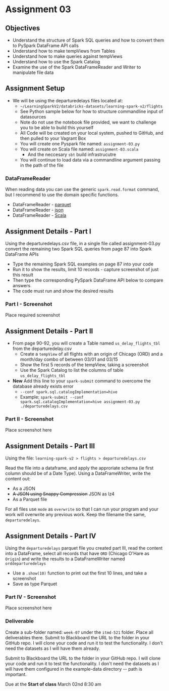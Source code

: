 # Assignment 03

## Objectives

- Understand the structure of Spark SQL queries and how to convert them to PySpark DataFrame API calls
- Understand how to make tempViews from Tables
- Understand how to make queries against tempViews
- Understand how to use the Spark Catalog
- Examine the use of the Spark DataFrameReader and Writer to manipulate file data

## Assignment Setup

- We will be using the departuredelays files located at:
  - `~/LearningSparkV2/databricks-datasets/learning-spark-v2/flights`
  - See Python sample below for how to structure commandline input of datasources
  - Note do not use the notebook file provided, we want to challenge you to be able to build this yourself
  - All Code will be created on your local system, pushed to GitHub, and then pulled to your Vagrant Box
  - You will create one Pyspark file named: `assignment-03.py`
  - You will create on Scala file named: `assignment-03.scala`
    - And the neccesary `sbt` build infrastrucutre
  - You will continue to load data via a commandline argument passing in the path of the file

### DataFrameReader

When reading data you can use the generic `spark.read.format` command, but I recommend to use the domain specific functions.

* DataFrameReader - [parquet](https://spark.apache.org/docs/3.2.0/api/python/reference/api/pyspark.sql.DataFrameReader.parquet.html "webpage for pyspark api parquet")
* DataFrameReader - [json](https://spark.apache.org/docs/3.2.0/api/python/reference/api/pyspark.sql.DataFrameReader.json.html "webpage for pyspark api json")
* DataFrameReader - [Scala](https://spark.apache.org/docs/3.2.0/api/scala/org/apache/spark/sql/DataFrameReader.html "webpage for Spark Scala API")

## Assignment Details - Part I

Using the departuredelays.csv file, in a single file called assignment-03.py convert the remaining two Spark SQL queries from page 87 into Spark DataFrame APIs

- Type the remaining Spark SQL examples on page 87 into your code
- Run it to show the results, limit 10 records - capture screenshot of just this result
- Then type the corresponding PySpark DataFrame API below to compare answers
- The code must run and show the desired results

### Part I - Screenshot

Place required screenshot

## Assignment Details - Part II

- From page 90-92, you will create a Table named `us_delay_flights_tbl` from the departuredelay.csv
  - Create a `tempView` of all flights with an origin of Chicago (ORD) and a month/day combo of between 03/01 and 03/15
  - Show the first 5 records of the tempView, taking a screenshot
  - Use the Spark Catalog to list the columns of table `us_delay_flights_tbl`
- **New** Add this line to your `spark-submit` command to overcome the database already exists error
  - `--conf spark.sql.catalogImplementation=hive`
  - Example: `spark-submit --conf spark.sql.catalogImplementation=hive assignment-03.py ./departuredelays.csv`

### Part II - Screenshot

Place screenshot here

## Assignment Details - Part III

Using the file: `learning-spark-v2 > flights > departuredelays.csv`

Read the file into a dataframe, and apply the approriate schema (ie first column should be of a Date Type). Using a DataFrameWriter, write the content out:

* As a JSON 
* ~~A JSON using Snappy Compression~~ JSON as lz4
* As a Parquet file

For all files use `mode` as `overwrite` so that I can run your program and your work will overwrite any previous work. Keep the filename the same, `departuredelays`.

## Assignment Details - Part IV

Using the `departuredelays` parquet file you created part III, read the content into a DataFrame, select all records that have `ORD` (Chicago O'Hare as `Origin`) and write the results to a DataFrameWriter named `orddeparturedelays`

* Use a `.show(10)` function to print out the first 10 lines, and take a screenshot
* Save as type Parquet 

### Part IV - Screenshot

Place screenshot here

### Deliverable

Create a sub-folder named: `week-07` under the `itmd-521` folder. Place all deliverables there.
Submit to Blackboard the URL to the folder in your GitHub repo.  I will clone your code and run it to test the functionality. I don't need the datasets as I will have them already.

Submit to Blackboard the URL to the folder in your GitHub repo.  I will clone your code and run it to test the functionality. I don't need the datasets as I will have them configured in the example-data directory -- path is important.

Due at the **Start of class** March 02nd 8:30 am
